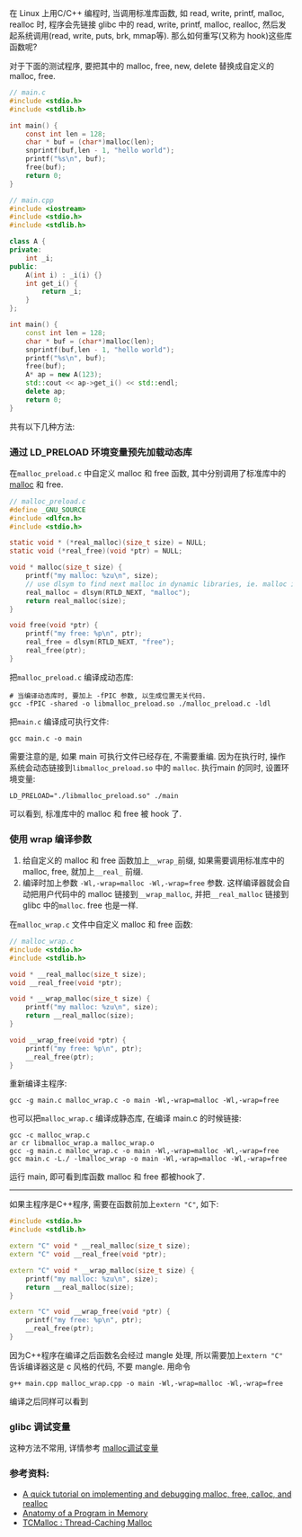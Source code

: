 在 Linux 上用C/C++ 编程时, 当调用标准库函数, 如 read, write, printf, malloc, realloc 时, 程序会先链接 glibc 中的 read, write, printf, malloc, realloc, 然后发起系统调用(read, write, puts, brk, mmap等). 那么如何重写(又称为 hook)这些库函数呢?

对于下面的测试程序, 要把其中的 malloc, free, new, delete 替换成自定义的 malloc, free.
```c
// main.c
#include <stdio.h>
#include <stdlib.h>

int main() {
    const int len = 128;
    char * buf = (char*)malloc(len);
    snprintf(buf,len - 1, "hello world");
    printf("%s\n", buf);
    free(buf);
    return 0;
}
```

```cpp
// main.cpp
#include <iostream>
#include <stdio.h>
#include <stdlib.h>

class A {
private:
    int _i;
public:
    A(int i) : _i(i) {}
    int get_i() {
        return _i;
    }
};

int main() {
    const int len = 128;
    char * buf = (char*)malloc(len);
    snprintf(buf,len - 1, "hello world");
    printf("%s\n", buf);
    free(buf);
    A* ap = new A(123);
    std::cout << ap->get_i() << std::endl;
    delete ap;
    return 0;
}
```
共有以下几种方法:

### 通过 LD_PRELOAD 环境变量预先加载动态库
在`malloc_preload.c` 中自定义 malloc 和 free 函数, 其中分别调用了标准库中的 [malloc](https://linux.die.net/man/3/malloc) 和 free.
```c
// malloc_preload.c
#define _GNU_SOURCE
#include <dlfcn.h>
#include <stdio.h>

static void * (*real_malloc)(size_t size) = NULL;
static void (*real_free)(void *ptr) = NULL;

void * malloc(size_t size) {
    printf("my malloc: %zu\n", size);
    // use dlsym to find next malloc in dynamic libraries, ie. malloc in std library
    real_malloc = dlsym(RTLD_NEXT, "malloc");
    return real_malloc(size);
}

void free(void *ptr) {
    printf("my free: %p\n", ptr);
    real_free = dlsym(RTLD_NEXT, "free");
    real_free(ptr);
}
```

把`malloc_preload.c` 编译成动态库:
```shell
# 当编译动态库时, 要加上 -fPIC 参数, 以生成位置无关代码.
gcc -fPIC -shared -o libmalloc_preload.so ./malloc_preload.c -ldl
```
把`main.c` 编译成可执行文件:
```
gcc main.c -o main 
```
需要注意的是, 如果 main 可执行文件已经存在, 不需要重编. 因为在执行时, 操作系统会动态链接到`libmalloc_preload.so` 中的 `malloc`.
执行main 的同时, 设置环境变量:
```shell
LD_PRELOAD="./libmalloc_preload.so" ./main
```
可以看到, 标准库中的 malloc 和 free 被 hook 了.

### 使用 wrap 编译参数
1. 给自定义的 malloc 和 free 函数加上`__wrap_`前缀, 如果需要调用标准库中的 malloc, free, 就加上`__real_` 前缀. 
2. 编译时加上参数 `-Wl,-wrap=malloc -Wl,-wrap=free` 参数. 这样编译器就会自动把用户代码中的 malloc 链接到`__wrap_malloc`, 并把`__real_malloc` 链接到glibc 中的`malloc`. free 也是一样.

在`malloc_wrap.c` 文件中自定义 malloc 和 free 函数:
```c
// malloc_wrap.c
#include <stdio.h>
#include <stdlib.h>

void * __real_malloc(size_t size);
void __real_free(void *ptr);

void * __wrap_malloc(size_t size) {
    printf("my malloc: %zu\n", size);
    return __real_malloc(size);
}

void __wrap_free(void *ptr) {
    printf("my free: %p\n", ptr);
    __real_free(ptr);
}
```

重新编译主程序:
```shell
gcc -g main.c malloc_wrap.c -o main -Wl,-wrap=malloc -Wl,-wrap=free
```
也可以把`malloc_wrap.c` 编译成静态库, 在编译 main.c 的时候链接:
```
gcc -c malloc_wrap.c
ar cr libmalloc_wrap.a malloc_wrap.o
gcc -g main.c malloc_wrap.c -o main -Wl,-wrap=malloc -Wl,-wrap=free
gcc main.c -L./ -lmalloc_wrap -o main -Wl,-wrap=malloc -Wl,-wrap=free
```

运行 main, 即可看到库函数 malloc 和 free 都被hook了.

-----------------
如果主程序是C++程序, 需要在函数前加上`extern "C"`, 如下:
```cpp
#include <stdio.h>
#include <stdlib.h>

extern "C" void * __real_malloc(size_t size);
extern "C" void __real_free(void *ptr);

extern "C" void * __wrap_malloc(size_t size) {
    printf("my malloc: %zu\n", size);
    return __real_malloc(size);
}

extern "C" void __wrap_free(void *ptr) {
    printf("my free: %p\n", ptr);
    __real_free(ptr);
}
```
因为C++程序在编译之后函数名会经过 mangle 处理, 所以需要加上`extern "C"` 告诉编译器这是 c 风格的代码, 不要 mangle.
用命令
```shell
g++ main.cpp malloc_wrap.cpp -o main -Wl,-wrap=malloc -Wl,-wrap=free
```
编译之后同样可以看到

### glibc 调试变量
这种方法不常用, 详情参考 [malloc调试变量](http://blog.sina.com.cn/s/blog_6f5b220601012x32.html)


### 参考资料:
- [A quick tutorial on implementing and debugging malloc, free, calloc, and realloc](https://danluu.com/malloc-tutorial/)
- [Anatomy of a Program in Memory](https://manybutfinite.com/post/anatomy-of-a-program-in-memory/)
- [TCMalloc : Thread-Caching Malloc](http://goog-perftools.sourceforge.net/doc/tcmalloc.html)
